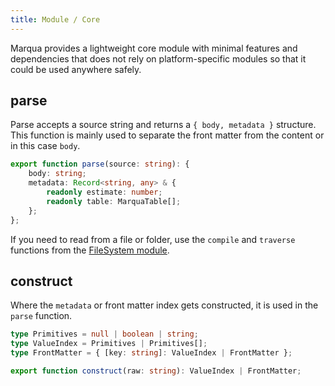 ```yaml
---
title: Module / Core
---
```


Marqua provides a lightweight core module with minimal features and dependencies that does not rely on platform-specific modules so that it could be used anywhere safely.

## parse

Parse accepts a source string and returns a `{ body, metadata }` structure. This function is mainly used to separate the front matter from the content or in this case `body`.

```typescript
export function parse(source: string): {
	body: string;
	metadata: Record<string, any> & {
		readonly estimate: number;
		readonly table: MarquaTable[];
	};
};
```

<!-- markdownlint-disable MD051 -->

If you need to read from a file or folder, use the `compile` and `traverse` functions from the [FileSystem module](#module-fs).

## construct

Where the `metadata` or front matter index gets constructed, it is used in the `parse` function.

```typescript
type Primitives = null | boolean | string;
type ValueIndex = Primitives | Primitives[];
type FrontMatter = { [key: string]: ValueIndex | FrontMatter };

export function construct(raw: string): ValueIndex | FrontMatter;
```
